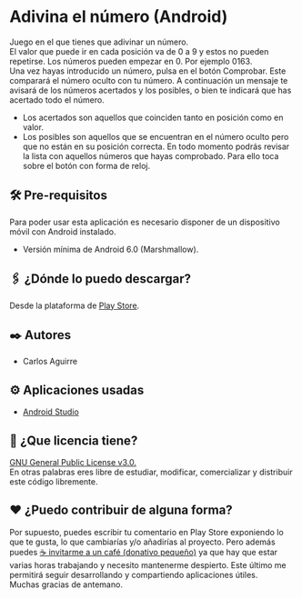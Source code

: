 # Adivina el número (Android)
Juego en el que tienes que adivinar un número.</br>
El valor que puede ir en cada posición va de 0 a 9 y estos no pueden repetirse. Los números pueden empezar en 0. Por ejemplo 0163.</br>
Una vez hayas introducido un número, pulsa en el botón Comprobar. Este comparará el número oculto con tu número. A continuación un mensaje te avisará de los números acertados y los posibles, o bien te indicará que has acertado todo el número.</br>
* Los acertados son aquellos que coinciden tanto en posición como en valor.
* Los posibles son aquellos que se encuentran en el número oculto pero que no están en su posición correcta.
En todo momento podrás revisar la lista con aquellos números que hayas comprobado. Para ello toca sobre el botón con forma de reloj.

## 🛠️ Pre-requisitos
Para poder usar esta aplicación es necesario disponer de un dispositivo móvil con Android instalado.
* Versión mínima de Android 6.0 (Marshmallow).

## 🖇️ ¿Dónde lo puedo descargar?
Desde la plataforma de [Play Store](https://play.google.com/store/apps/details?id=com.codigobase.adivinaelnumero&gl=ES).

## ✒️ Autores
* Carlos Aguirre

## ⚙️ Aplicaciones usadas
* [Android Studio](https://developer.android.com/studio?hl=es)

## 📄 ¿Que licencia tiene?
[GNU General Public License v3.0.](LICENSE) </br>
En otras palabras eres libre de estudiar, modificar, comercializar y distribuir este código libremente.

## ❤️ ¿Puedo contribuir de alguna forma?
Por supuesto, puedes escribir tu comentario en Play Store exponiendo lo que te gusta, lo que cambiarías y/o añadirías al proyecto. Pero además puedes [☕ invitarme a un café (donativo pequeño)](https://ko-fi.com/carlosaguirrev) ya que hay que estar varias horas trabajando y necesito mantenerme despierto. Este último me permitirá seguir desarrollando y compartiendo aplicaciones útiles.</br>
Muchas gracias de antemano.
